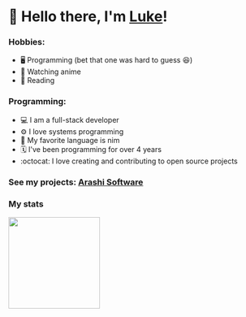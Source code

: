 # 👋 Hello there, I'm [Luke](https://github.com/Infinitybeond1)!

### Hobbies:
- 🖥️ Programming (bet that one was hard to guess 😆)
- 🥷 Watching anime
- 📖 Reading

### Programming:
- 💻 I am a full-stack developer
- ⚙️ I love systems programming
- 👑 My favorite language is nim
- 🗓️ I've been programming for over 4 years
- :octocat: I love creating and contributing to open source projects

### See my projects: [Arashi Software](https://github.com/arashi-software)

### My stats
<img height="180em" src="https://github-readme-stats.vercel.app/api?username=Infinitybeond1&show_icons=true&hide_border=true&include_all_commits=true&theme=transparent" />
